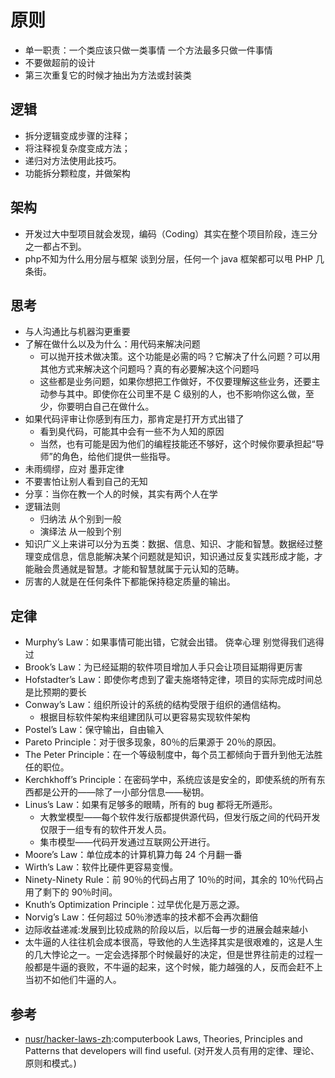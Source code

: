 # 原则

- 单一职责：一个类应该只做一类事情 一个方法最多只做一件事情
- 不要做超前的设计
- 第三次重复它的时候才抽出为方法或封装类

## 逻辑

* 拆分逻辑变成步骤的注释；
* 将注释视复杂度变成方法；
* 递归对方法使用此技巧。
* 功能拆分颗粒度，并做架构

## 架构

* 开发过大中型项目就会发现，编码（Coding）其实在整个项目阶段，连三分之一都占不到。
* php不知为什么用分层与框架
    谈到分层，任何一个 java 框架都可以甩 PHP 几条街。

## 思考

* 与人沟通比与机器沟更重要
* 了解在做什么以及为什么：用代码来解决问题
    - 可以抛开技术做决策。这个功能是必需的吗？它解决了什么问题？可以用其他方式来解决这个问题吗？真的有必要解决这个问题吗
    - 这些都是业务问题，如果你想把工作做好，不仅要理解这些业务，还要主动参与其中。即使你在公司里不是 C 级别的人，也不影响你这么做，至少，你要明白自己在做什么。
* 如果代码评审让你感到有压力，那肯定是打开方式出错了
    - 看到臭代码，可能其中会有一些不为人知的原因
    - 当然，也有可能是因为他们的编程技能还不够好，这个时候你要承担起“导师”的角色，给他们提供一些指导。
* 未雨绸缪，应对 墨菲定律
* 不要害怕让别人看到自己的无知
* 分享：当你在教一个人的时候，其实有两个人在学
* 逻辑法则
    - 归纳法 从个别到一般
    - 演绎法 从一般到个别
* 知识广义上来讲可以分为五类：数据、信息、知识、才能和智慧。数据经过整理变成信息，信息能解决某个问题就是知识，知识通过反复实践形成才能，才能融会贯通就是智慧。才能和智慧就属于元认知的范畴。
* 厉害的人就是在任何条件下都能保持稳定质量的输出。

## 定律

* Murphy’s Law：如果事情可能出错，它就会出错。 侥幸心理  别觉得我们逃得过
* Brook’s Law：为已经延期的软件项目增加人手只会让项目延期得更厉害
* Hofstadter’s Law：即使你考虑到了霍夫施塔特定律，项目的实际完成时间总是比预期的要长
* Conway’s Law：组织所设计的系统的结构受限于组织的通信结构。
    - 根据目标软件架构来组建团队可以更容易实现软件架构
* Postel’s Law：保守输出，自由输入
* Pareto Principle：对于很多现象，80％的后果源于 20％的原因。
* The Peter Principle：在一个等级制度中，每个员工都倾向于晋升到他无法胜任的职位。
* Kerchkhoff’s Principle：在密码学中，系统应该是安全的，即使系统的所有东西都是公开的——除了一小部分信息——秘钥。
* Linus’s Law：如果有足够多的眼睛，所有的 bug 都将无所遁形。
    - 大教堂模型——每个软件发行版都提供源代码，但发行版之间的代码开发仅限于一组专有的软件开发人员。
    - 集市模型——代码开发通过互联网公开进行。
* Moore’s Law：单位成本的计算机算力每 24 个月翻一番
* Wirth’s Law：软件比硬件更容易变慢。
* Ninety-Ninety Rule：前 90％的代码占用了 10％的时间，其余的 10％代码占用了剩下的 90％时间。
* Knuth’s Optimization Principle：过早优化是万恶之源。
* Norvig’s Law：任何超过 50％渗透率的技术都不会再次翻倍
* 边际收益递减:发展到比较成熟的阶段以后，以后每一步的进展会越来越小
* 太牛逼的人往往机会成本很高，导致他的人生选择其实是很艰难的，这是人生的几大悖论之一。一定会选择那个时候最好的决定，但是世界往前走的过程一般都是牛逼的衰败，不牛逼的起来，这个时候，能力越强的人，反而会赶不上当初不如他们牛逼的人。

## 参考

* [nusr/hacker-laws-zh](https://github.com/nusr/hacker-laws-zh):computerbook Laws, Theories, Principles and Patterns that developers will find useful. (对开发人员有用的定律、理论、原则和模式。)
